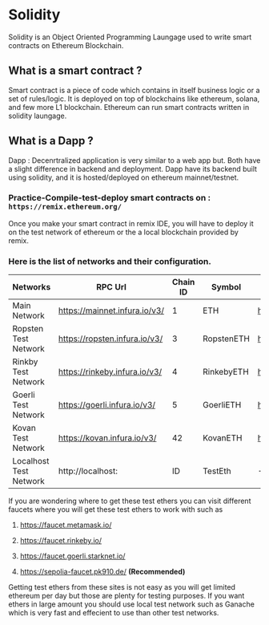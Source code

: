 # Solidity

Solidity is an Object Oriented Programming Laungage used to write smart contracts on Ethereum Blockchain.

<h2>What is a smart contract ?</h2>
<p>Smart contract is a piece of code which contains in itself business logic or a set of rules/logic. It is deployed on top of blockchains like ethereum, solana, and few more L1 blockchain. Ethereum can run smart contracts written in solidity laungage.</p>
<h2>What is a Dapp ?</h2>
<p>Dapp : Decenrtralized application is very similar to a web app but. Both have a slight difference in backend and deployment. Dapp have its backend built using solidity, and it is hosted/deployed on ethereum mainnet/testnet.</p>
<h3>Practice-Compile-test-deploy smart contracts on : <code>https://remix.ethereum.org/</code></h3>
<p>Once you make your smart contract in remix IDE, you will have to deploy it on the test network of ethereum or the a local blockchain provided by remix.</p>
<h3>Here is the list of networks and their configuration.</h3>

| Networks	    |RPC Url        | Chain ID      | Symbol        | Explorer |
| ------------- | ------------- | ------------- | ------------- | -------- |
| Main Network	|https://mainnet.infura.io/v3/ | 1 | ETH | 	https://etherscan.io |
| Ropsten Test Network |	https://ropsten.infura.io/v3/ |	3 |	RopstenETH |	https://ropsten.etherscan.io |
| Rinkby Test Network	| https://rinkeby.infura.io/v3/	| 4	| RinkebyETH	| https://rinkeby.etherscan.io |
| Goerli Test Network	| https://goerli.infura.io/v3/ |	5	| GoerliETH	| https://goerli.etherscan.io |
| Kovan Test Network |	https://kovan.infura.io/v3/	| 42 |	KovanETH |	https://kovan.etherscan.io |
| Localhost Test Network |	http://localhost:<PORT> | ID |TestEth	 | -Local Blockchain- |

If you are wondering where to get these test ethers you can visit different faucets where you will get these test ethers to work with such as 

1. https://faucet.metamask.io/

2. https://faucet.rinkeby.io/

3. https://faucet.goerli.starknet.io/

4. https://sepolia-faucet.pk910.de/ <b>(Recommended)</b>

Getting test ethers from these sites is not easy as you will get limited ethereum per day but those are plenty for testing purposes. If you want ethers in large amount you should use local test network such as Ganache which is very fast and effecient to use than other test networks. 
